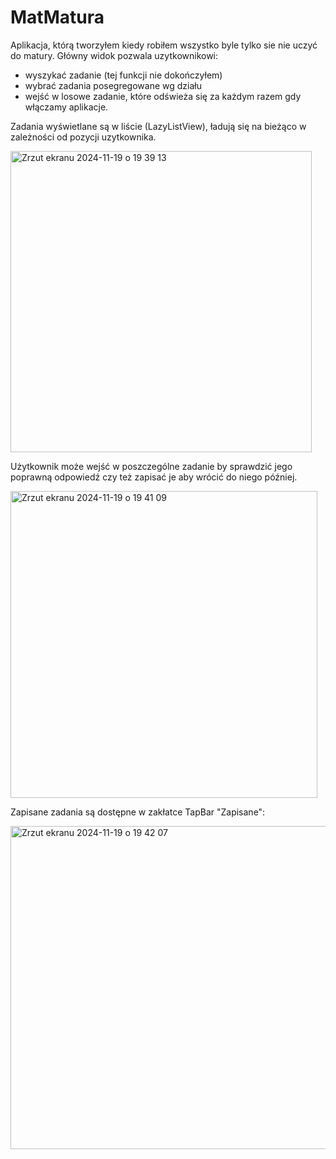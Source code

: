 # MatMatura
Aplikacja, którą tworzyłem kiedy robiłem wszystko byle tylko sie nie uczyć do matury.
Główny widok pozwala uzytkownikowi:
- wyszykać zadanie (tej funkcji nie dokończyłem)
- wybrać zadania posegregowane wg działu
- wejść w losowe zadanie, które odświeża się za każdym razem gdy włączamy aplikacje.


Zadania wyświetlane są w liście (LazyListView), ładują się na bieżąco w zależności od pozycji uzytkownika. 

<img width="482" alt="Zrzut ekranu 2024-11-19 o 19 39 13" src="https://github.com/user-attachments/assets/92c1402e-8f93-46b7-92e4-eb571b24cd5c">


Użytkownik może wejść w poszczególne zadanie by sprawdzić jego poprawną odpowiedź czy też zapisać je aby wrócić do niego później. 

<img width="491" alt="Zrzut ekranu 2024-11-19 o 19 41 09" src="https://github.com/user-attachments/assets/84d11629-7b3f-44da-b0fc-01ba69938af6">


Zapisane zadania są dostępne w zakłatce TapBar "Zapisane":

<img width="517" alt="Zrzut ekranu 2024-11-19 o 19 42 07" src="https://github.com/user-attachments/assets/c3f4a554-4ce2-434f-bf76-a022052e587e">
